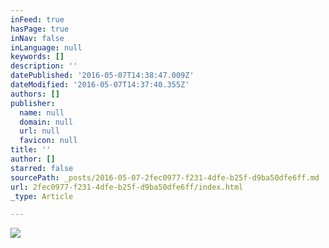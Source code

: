```yaml
---
inFeed: true
hasPage: true
inNav: false
inLanguage: null
keywords: []
description: ''
datePublished: '2016-05-07T14:38:47.009Z'
dateModified: '2016-05-07T14:37:40.355Z'
authors: []
publisher:
  name: null
  domain: null
  url: null
  favicon: null
title: ''
author: []
starred: false
sourcePath: _posts/2016-05-07-2fec0977-f231-4dfe-b25f-d9ba50dfe6ff.md
url: 2fec0977-f231-4dfe-b25f-d9ba50dfe6ff/index.html
_type: Article

---
```

![](https://the-grid-user-content.s3-us-west-2.amazonaws.com/4410ff0f-cbfe-453b-a344-01367ebb5e84.jpg)